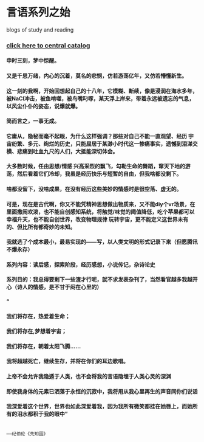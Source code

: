 # 言语系列之始
blogs of study and reading
### [click here to central catalog](https://ahajunzi.github.io/web_building/index.html)

#### 申时三刻，梦中惊醒。
####        又是千思万绪，内心的沉着，莫名的悲悯，仿若游荡亿年，又仿若懵懂新生。
####        这一刻的我啊，开始回想起自己的十八年，它模糊、断续，像是浸润在海水多年，被NaCl冲击，被鱼啃噬，被鸟嘴叼啄，某天浮上岸来，带着永远被遗忘的气息，以风尘仆仆的姿态，说爆就爆。

####        简而言之，一事无成。
####    它庸从，隐秘而毫不起眼，为什么这样强调？那些对自己不能一直观望、经历 宇宙纷繁、多元、绚烂的历史，只能屈居于某渺小时代这一惨痛事实，遗憾到泪涕交横、悲痛到吐血九尺的人们，大抵能深切体会。

####       大多数时候，任由思想/情感 兴高采烈的飘飞，勾勒生命的舞蹈，窜天下地的游荡，然后看着它们冷却，我虽是经历快乐与短暂的自由，但我啥都没剩下。
####      啥都没留下，没啥成果，在没有经历这些美妙的情感时是很空落、虚无的。
####      可是，现在是古代啊，你又不能凭精神思想做出物质来，又不能diy个vr场景，在里面撒闹欢泼，也不能自创感知系统，将触觉/味觉的阈值降低，吃个苹果都可以幸福升天，也不能自创世界，改变物理规律 玩转宇宙，更不能定义这世界未有的、但比所有都奇妙的未知。
####     我就选了个成本最小，最易实现的——写，以人类文明的形式记录下来（但愿腾讯不爆永存）
####     系列内容：读后感，探索阶段，经历感想，小说传记，杂诗论史
####     系列目的：我总得要剩下一些渣才行呢，就不求发表杂刊了，当然看官越多我越开心（诗人的情感，是不甘于闷在心里的）


####     “ 
####    我们将存在，热爱着生命；
####    我们将存在,梦想着宇宙；
####    我们将存在，朝着太阳飞腾......
####    我将超越死亡，继续生存，并将在你们的耳边歌唱。
####    上帝不会允许我隐遁于人类，也不会将我的言语隐埋于人类心灵的深渊
####    即使我身体的元素已洒落于永恒的沉寂中，我将用从我心里再生的声音同你们说话
####    我深爱着这个世界，世界也如此深爱着我，因为我所有微笑都挂在她唇上，而她所有的泪水都积于我的眼中”


                                                                                  ——纪伯伦《先知园》
